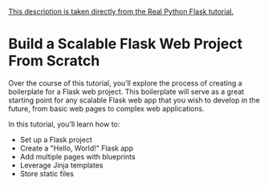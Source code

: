 [This description is taken directly from the Real Python Flask tutorial.](https://realpython.com/flask-project/)

# Build a Scalable Flask Web Project From Scratch

Over the course of this tutorial, you’ll explore the process of creating a boilerplate for a Flask web project. This boilerplate will serve as a great starting point for any scalable Flask web app that you wish to develop in the future, from basic web pages to complex web applications.

In this tutorial, you’ll learn how to:

* Set up a Flask project
* Create a "Hello, World!" Flask app
* Add multiple pages with blueprints
* Leverage Jinja templates
* Store static files
